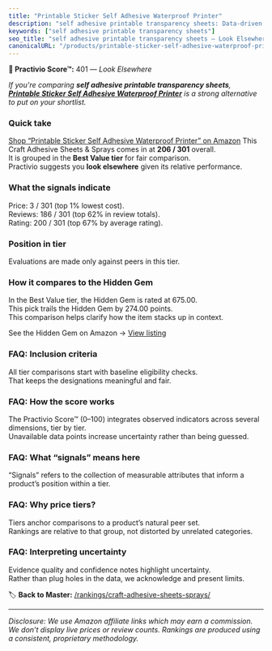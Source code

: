 ```yaml
---
title: "Printable Sticker Self Adhesive Waterproof Printer"
description: "self adhesive printable transparency sheets: Data-driven ranking using the Practivio Score™. Positioned by quality, value, demand, findability, momentum."
keywords: ["self adhesive printable transparency sheets"]
seo_title: "self adhesive printable transparency sheets — Look Elsewhere (2025)"
canonicalURL: "/products/printable-sticker-self-adhesive-waterproof-printer-B08S3S79RR/"
---
```


**🚫 Practivio Score™:** 401 — _Look Elsewhere_


*If you're comparing **self adhesive printable transparency sheets**, **[Printable Sticker Self Adhesive Waterproof Printer](https://www.amazon.com/dp/B08S3S79RR?tag=practivio-20)** is a strong alternative to put on your shortlist.*
### Quick take
[Shop “Printable Sticker Self Adhesive Waterproof Printer” on Amazon](https://www.amazon.com/dp/B08S3S79RR?tag=practivio-20)
This Craft Adhesive Sheets & Sprays comes in at **206 / 301** overall.  
It is grouped in the **Best Value tier** for fair comparison.  
Practivio suggests you **look elsewhere** given its relative performance.

### What the signals indicate
Price: 3 / 301 (top 1% lowest cost).  
Reviews: 186 / 301 (top 62% in review totals).  
Rating: 200 / 301 (top 67% by average rating).  

### Position in tier
Evaluations are made only against peers in this tier.

### How it compares to the Hidden Gem
In the Best Value tier, the Hidden Gem is rated at 675.00.  
This pick trails the Hidden Gem by 274.00 points.  
This comparison helps clarify how the item stacks up in context.  

See the Hidden Gem on Amazon → [View listing](https://www.amazon.com/dp/B0752XM8VN?tag=practivio-20)

### FAQ: Inclusion criteria
All tier comparisons start with baseline eligibility checks.  
That keeps the designations meaningful and fair.

### FAQ: How the score works
The Practivio Score™ (0–100) integrates observed indicators across several dimensions, tier by tier.  
Unavailable data points increase uncertainty rather than being guessed.

### FAQ: What “signals” means here
“Signals” refers to the collection of measurable attributes that inform a product’s position within a tier.

### FAQ: Why price tiers?
Tiers anchor comparisons to a product’s natural peer set.  
Rankings are relative to that group, not distorted by unrelated categories.

### FAQ: Interpreting uncertainty
Evidence quality and confidence notes highlight uncertainty.  
Rather than plug holes in the data, we acknowledge and present limits.


🏷️ **Back to Master:** [/rankings/craft-adhesive-sheets-sprays/](/rankings/craft-adhesive-sheets-sprays/)

---
_Disclosure: We use Amazon affiliate links which may earn a commission. We don’t display live prices or review counts. Rankings are produced using a consistent, proprietary methodology._
